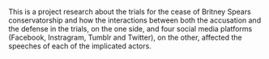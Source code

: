 This is a project research about the trials for the cease of Britney Spears conservatorship and how the interactions between both the accusation and the defense in the trials, on the one side, and four social media platforms (Facebook, Instragram, Tumblr and Twitter), on the other, affected the speeches of each of the implicated actors.